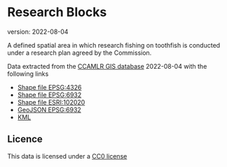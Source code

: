 # Research Blocks

version: 2022-08-04

A defined spatial area in which research fishing on toothfish is conducted under a research plan agreed by the Commission.

Data extracted from the [CCAMLR GIS database](https://gis.ccamlr.org/) 2022-08-04 with the following links

- [Shape file EPSG:4326](https://gis.ccamlr.org/geoserver/gis/ows?service=WFS&version=1.0.0&request=GetFeature&typeName=gis:research_blocks&srsName=EPSG:4326&outputFormat=SHAPE-ZIP)
- [Shape file EPSG:6932](https://gis.ccamlr.org/geoserver/gis/ows?service=WFS&version=1.0.0&request=GetFeature&typeName=gis:research_blocks&srsName=EPSG:6932&outputFormat=SHAPE-ZIP)
- [Shape file ESRI:102020](https://gis.ccamlr.org/geoserver/gis/ows?service=WFS&version=1.0.0&request=GetFeature&typeName=gis:research_blocks&srsName=EPSG:102020&outputFormat=SHAPE-ZIP)
- [GeoJSON EPSG:6932](https://gis.ccamlr.org/geoserver/gis/ows?service=WFS&version=1.0.0&request=GetFeature&typeName=gis:research_blocks&srsName=EPSG:6932&outputFormat=application%2Fjson)
- [KML](https://gis.ccamlr.org/geoserver/gis/wms/kml?layers=gis:research_blocks)

## Licence

This data is licensed under a [CC0 license](/LICENSE.md)
